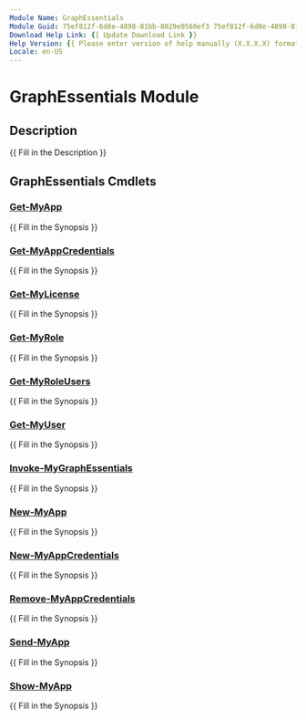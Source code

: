 ```yaml
---
Module Name: GraphEssentials
Module Guid: 75ef812f-6d8e-4898-81bb-8029e0560ef3 75ef812f-6d8e-4898-81bb-8029e0560ef3
Download Help Link: {{ Update Download Link }}
Help Version: {{ Please enter version of help manually (X.X.X.X) format }}
Locale: en-US
---
```


# GraphEssentials Module
## Description
{{ Fill in the Description }}

## GraphEssentials Cmdlets
### [Get-MyApp](Get-MyApp.md)
{{ Fill in the Synopsis }}

### [Get-MyAppCredentials](Get-MyAppCredentials.md)
{{ Fill in the Synopsis }}

### [Get-MyLicense](Get-MyLicense.md)
{{ Fill in the Synopsis }}

### [Get-MyRole](Get-MyRole.md)
{{ Fill in the Synopsis }}

### [Get-MyRoleUsers](Get-MyRoleUsers.md)
{{ Fill in the Synopsis }}

### [Get-MyUser](Get-MyUser.md)
{{ Fill in the Synopsis }}

### [Invoke-MyGraphEssentials](Invoke-MyGraphEssentials.md)
{{ Fill in the Synopsis }}

### [New-MyApp](New-MyApp.md)
{{ Fill in the Synopsis }}

### [New-MyAppCredentials](New-MyAppCredentials.md)
{{ Fill in the Synopsis }}

### [Remove-MyAppCredentials](Remove-MyAppCredentials.md)
{{ Fill in the Synopsis }}

### [Send-MyApp](Send-MyApp.md)
{{ Fill in the Synopsis }}

### [Show-MyApp](Show-MyApp.md)
{{ Fill in the Synopsis }}

